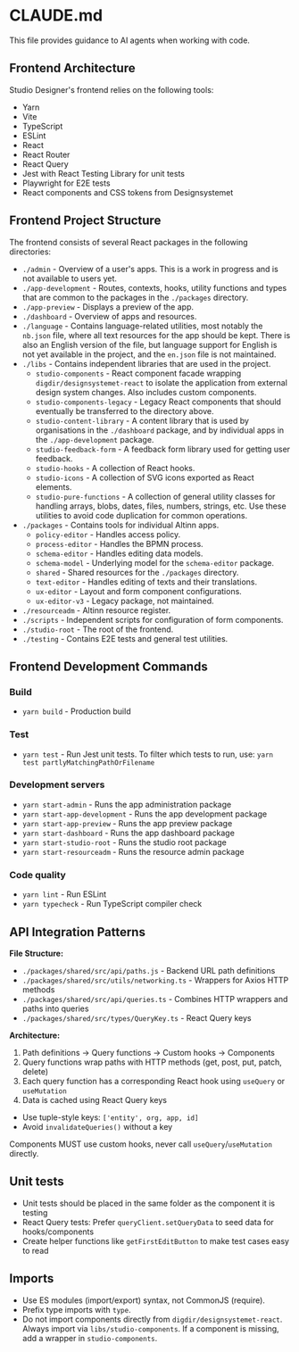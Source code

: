 # CLAUDE.md

This file provides guidance to AI agents when working with code.

## Frontend Architecture

Studio Designer's frontend relies on the following tools:

- Yarn
- Vite
- TypeScript
- ESLint
- React
- React Router
- React Query
- Jest with React Testing Library for unit tests
- Playwright for E2E tests
- React components and CSS tokens from Designsystemet

## Frontend Project Structure

The frontend consists of several React packages in the following directories:

- `./admin` - Overview of a user's apps. This is a work in progress and is not available to users yet.
- `./app-development` - Routes, contexts, hooks, utility functions and types that are common to the packages in the `./packages` directory.
- `./app-preview` - Displays a preview of the app.
- `./dashboard` - Overview of apps and resources.
- `./language` - Contains language-related utilities, most notably the `nb.json` file, where all text resources for the app should be kept. There is also an English version of the file, but language support for English is not yet available in the project, and the `en.json` file is not maintained.
- `./libs` - Contains independent libraries that are used in the project.
  - `studio-components` - React component facade wrapping `digdir/designsystemet-react` to isolate the application from external design system changes. Also includes custom components.
  - `studio-components-legacy` - Legacy React components that should eventually be transferred to the directory above.
  - `studio-content-library` - A content library that is used by organisations in the `./dashboard` package, and by individual apps in the `./app-development` package.
  - `studio-feedback-form` - A feedback form library used for getting user feedback.
  - `studio-hooks` - A collection of React hooks.
  - `studio-icons` - A collection of SVG icons exported as React elements.
  - `studio-pure-functions` - A collection of general utility classes for handling arrays, blobs, dates, files, numbers, strings, etc. Use these utilities to avoid code duplication for common operations.
- `./packages` - Contains tools for individual Altinn apps.
  - `policy-editor` - Handles access policy.
  - `process-editor` - Handles the BPMN process.
  - `schema-editor` - Handles editing data models.
  - `schema-model` - Underlying model for the `schema-editor` package.
  - `shared` - Shared resources for the `./packages` directory.
  - `text-editor` - Handles editing of texts and their translations.
  - `ux-editor` - Layout and form component configurations.
  - `ux-editor-v3` - Legacy package, not maintained.
- `./resourceadm` - Altinn resource register.
- `./scripts` - Independent scripts for configuration of form components.
- `./studio-root` - The root of the frontend.
- `./testing` - Contains E2E tests and general test utilities.

## Frontend Development Commands

### Build

- `yarn build` - Production build

### Test

- `yarn test` - Run Jest unit tests. To filter which tests to run, use: `yarn test partlyMatchingPathOrFilename`

### Development servers

- `yarn start-admin` - Runs the app administration package
- `yarn start-app-development` - Runs the app development package
- `yarn start-app-preview` - Runs the app preview package
- `yarn start-dashboard` - Runs the app dashboard package
- `yarn start-studio-root` - Runs the studio root package
- `yarn start-resourceadm` - Runs the resource admin package

### Code quality

- `yarn lint` - Run ESLint
- `yarn typecheck` - Run TypeScript compiler check

## API Integration Patterns

**File Structure:**

- `./packages/shared/src/api/paths.js` - Backend URL path definitions
- `./packages/shared/src/utils/networking.ts` - Wrappers for Axios HTTP methods
- `./packages/shared/src/api/queries.ts` - Combines HTTP wrappers and paths into queries
- `./packages/shared/src/types/QueryKey.ts` - React Query keys

**Architecture:**

1. Path definitions → Query functions → Custom hooks → Components
2. Query functions wrap paths with HTTP methods (get, post, put, patch, delete)
3. Each query function has a corresponding React hook using `useQuery` or `useMutation`
4. Data is cached using React Query keys

- Use tuple-style keys: `['entity', org, app, id]`
- Avoid `invalidateQueries()` without a key

Components MUST use custom hooks, never call `useQuery`/`useMutation` directly.

## Unit tests

- Unit tests should be placed in the same folder as the component it is testing
- React Query tests: Prefer `queryClient.setQueryData` to seed data for hooks/components
- Create helper functions like `getFirstEditButton` to make test cases easy to read

## Imports

- Use ES modules (import/export) syntax, not CommonJS (require).
- Prefix type imports with `type`.
- Do not import components directly from `digdir/designsystemet-react`. Always import via `libs/studio-components`. If a component is missing, add a wrapper in `studio-components`.

